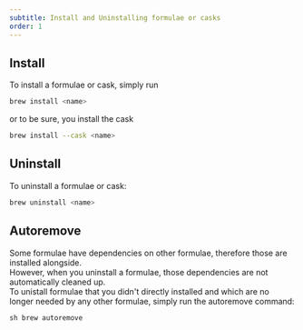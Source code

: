 ```yaml
---
subtitle: Install and Uninstalling formulae or casks
order: 1
---
```


## Install

To install a formulae or cask, simply run

```sh
brew install <name>
```

or to be sure, you install the cask

```sh
brew install --cask <name>
```

## Uninstall

To uninstall a formulae or cask:

```sh
brew uninstall <name>
```

## Autoremove

Some formulae have dependencies on other formulae, therefore those are installed alongside.  
However, when you uninstall a formulae, those dependencies are not automatically cleaned up.  
To unistall formulae that you didn't directly installed and which are no longer needed by any other formulae, simply run the autoremove command:

`sh brew autoremove `
